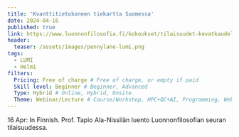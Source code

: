 ```yaml
---
title: 'Kvanttitietokoneen tiekartta Suomessa'
date: 2024-04-16
published: true
link: https://www.luonnonfilosofia.fi/kokoukset/tilaisuudet-kevatkaudella-2024/
header:
  teaser: /assets/images/pennylane-lumi.png
tags:
  - LUMI
  - Helmi
filters:
  Pricing: Free of charge # Free of charge, or empty if paid
  Skill level: Beginner # Beginner, Advanced
  Type: Hybrid # Online, Hybrid, Onsite
  Theme: Webinar/Lecture # Course/Workshop, HPC+QC+AI, Programming, Webinar/Lecture
---
```

16 Apr: In Finnish. Prof. Tapio Ala-Nissilän luento Luonnonfilosofian seuran tilaisuudessa.
